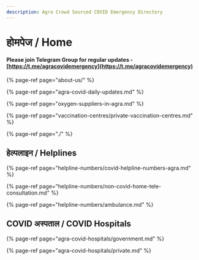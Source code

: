 ```yaml
---
description: Agra Crowd Sourced COVID Emergency Directory
---
```


# होमपेज / Home

#### Please join Telegram Group for regular updates - [https://t.me/agracovidemergency](https://t.me/agracovidemergency)

{% page-ref page="about-us/" %}

{% page-ref page="agra-covid-daily-updates.md" %}

{% page-ref page="oxygen-suppliers-in-agra.md" %}

{% page-ref page="vaccination-centres/private-vaccination-centres.md" %}

{% page-ref page="./" %}

## हेल्पलाइन / Helplines

{% page-ref page="helpline-numbers/covid-helpline-numbers-agra.md" %}

{% page-ref page="helpline-numbers/non-covid-home-tele-consultation.md" %}

{% page-ref page="helpline-numbers/ambulance.md" %}

## COVID अस्पताल / COVID Hospitals

{% page-ref page="agra-covid-hospitals/government.md" %}

{% page-ref page="agra-covid-hospitals/private.md" %}

